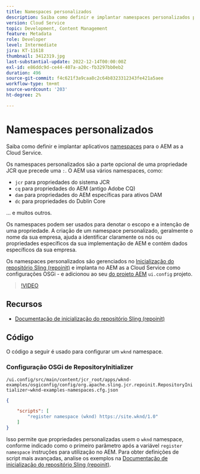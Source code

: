 ```yaml
---
title: Namespaces personalizados
description: Saiba como definir e implantar namespaces personalizados para o AEM as a Cloud Service.
version: Cloud Service
topic: Development, Content Management
feature: Metadata
role: Developer
level: Intermediate
jira: KT-11618
thumbnail: 3412319.jpg
last-substantial-update: 2022-12-14T00:00:00Z
exl-id: e86ddc9d-ce44-407a-a20c-fb3297bb0eb2
duration: 496
source-git-commit: f4c621f3a9caa8c2c64b8323312343fe421a5aee
workflow-type: tm+mt
source-wordcount: '203'
ht-degree: 2%

---
```


# Namespaces personalizados

Saiba como definir e implantar aplicativos [namespaces](https://developer.adobe.com/experience-manager/reference-materials/spec/jcr/1.0/4.5_Namespaces.html) para o AEM as a Cloud Service.

Os namespaces personalizados são a parte opcional de uma propriedade JCR que precede uma `:`. O AEM usa vários namespaces, como:

+ `jcr` para propriedades do sistema JCR
+ `cq` para propriedades do AEM (antigo Adobe CQ)
+ `dam` para propriedades do AEM específicas para ativos DAM
+ `dc` para propriedades do Dublin Core

... e muitos outros.

Os namespaces podem ser usados para denotar o escopo e a intenção de uma propriedade. A criação de um namespace personalizado, geralmente o nome da sua empresa, ajuda a identificar claramente os nós ou propriedades específicos da sua implementação de AEM e contém dados específicos da sua empresa.

Os namespaces personalizados são gerenciados no [Inicialização do repositório Sling (repoinit)](https://sling.apache.org/documentation/bundles/repository-initialization.html) e implanta no AEM as a Cloud Service como configurações OSGi - e adicionou ao seu [do projeto AEM](https://experienceleague.adobe.com/docs/experience-manager-core-components/using/developing/archetype/overview.html?lang=pt-BR) `ui.config` projeto.

>[!VIDEO](https://video.tv.adobe.com/v/3412319?quality=12&learn=on)

## Recursos

+ [Documentação de inicialização do repositório Sling (repoinit)](https://sling.apache.org/documentation/bundles/repository-initialization.html#repoinit-parser-test-scenarios)

## Código

O código a seguir é usado para configurar um `wknd` namespace.

### Configuração OSGi de RepositoryInitializer

`/ui.config/src/main/content/jcr_root/apps/wknd-examples/osgiconfig/config/org.apache.sling.jcr.repoinit.RepositoryInitializer~wknd-examples-namespaces.cfg.json`

```json
{

    "scripts": [
        "register namespace (wknd) https://site.wknd/1.0"
    ]
}
```

Isso permite que propriedades personalizadas usem o `wknd` namespace, conforme indicado como o primeiro parâmetro após a variável `register namespace` instruções para utilização no AEM. Para obter definições de script mais avançadas, analise os exemplos na [Documentação de inicialização do repositório Sling (repoinit)](https://sling.apache.org/documentation/bundles/repository-initialization.html#repoinit-parser-test-scenarios).
